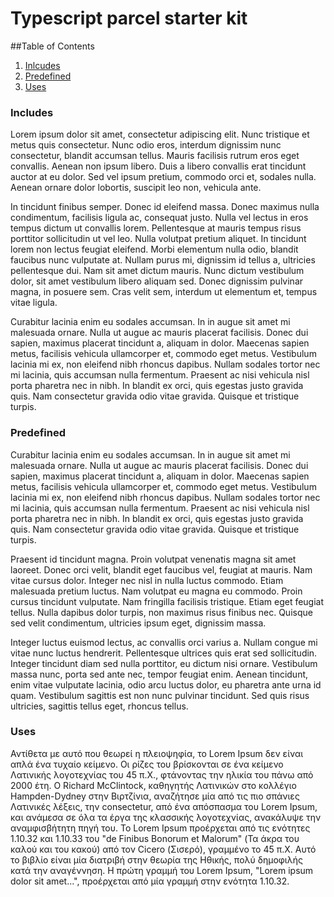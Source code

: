 # Typescript parcel starter kit

##Table of Contents
1. [Inlcudes](#includes)
2. [Predefined](#predefined)
3. [Uses](#uses)


<a href="includes" ></a>
### Includes
Lorem ipsum dolor sit amet, consectetur adipiscing elit. Nunc tristique et metus quis consectetur. Nunc odio eros, interdum dignissim nunc consectetur, blandit accumsan tellus. Mauris facilisis rutrum eros eget convallis. Aenean non ipsum libero. Duis a libero convallis erat tincidunt auctor at eu dolor. Sed vel ipsum pretium, commodo orci et, sodales nulla. Aenean ornare dolor lobortis, suscipit leo non, vehicula ante.

In tincidunt finibus semper. Donec id eleifend massa. Donec maximus nulla condimentum, facilisis ligula ac, consequat justo. Nulla vel lectus in eros tempus dictum ut convallis lorem. Pellentesque at mauris tempus risus porttitor sollicitudin ut vel leo. Nulla volutpat pretium aliquet. In tincidunt lorem non lectus feugiat eleifend. Morbi elementum nulla odio, blandit faucibus nunc vulputate at. Nullam purus mi, dignissim id tellus a, ultricies pellentesque dui. Nam sit amet dictum mauris. Nunc dictum vestibulum dolor, sit amet vestibulum libero aliquam sed. Donec dignissim pulvinar magna, in posuere sem. Cras velit sem, interdum ut elementum et, tempus vitae ligula.

Curabitur lacinia enim eu sodales accumsan. In in augue sit amet mi malesuada ornare. Nulla ut augue ac mauris placerat facilisis. Donec dui sapien, maximus placerat tincidunt a, aliquam in dolor. Maecenas sapien metus, facilisis vehicula ullamcorper et, commodo eget metus. Vestibulum lacinia mi ex, non eleifend nibh rhoncus dapibus. Nullam sodales tortor nec mi lacinia, quis accumsan nulla fermentum. Praesent ac nisi vehicula nisl porta pharetra nec in nibh. In blandit ex orci, quis egestas justo gravida quis. Nam consectetur gravida odio vitae gravida. Quisque et tristique turpis.


<a href="predefined" ></a>
### Predefined
Curabitur lacinia enim eu sodales accumsan. In in augue sit amet mi malesuada ornare. Nulla ut augue ac mauris placerat facilisis. Donec dui sapien, maximus placerat tincidunt a, aliquam in dolor. Maecenas sapien metus, facilisis vehicula ullamcorper et, commodo eget metus. Vestibulum lacinia mi ex, non eleifend nibh rhoncus dapibus. Nullam sodales tortor nec mi lacinia, quis accumsan nulla fermentum. Praesent ac nisi vehicula nisl porta pharetra nec in nibh. In blandit ex orci, quis egestas justo gravida quis. Nam consectetur gravida odio vitae gravida. Quisque et tristique turpis.

Praesent id tincidunt magna. Proin volutpat venenatis magna sit amet laoreet. Donec orci velit, blandit eget faucibus vel, feugiat at mauris. Nam vitae cursus dolor. Integer nec nisl in nulla luctus commodo. Etiam malesuada pretium luctus. Nam volutpat eu magna eu commodo. Proin cursus tincidunt vulputate. Nam fringilla facilisis tristique. Etiam eget feugiat tellus. Nulla dapibus dolor turpis, non maximus risus finibus nec. Quisque sed velit condimentum, ultricies ipsum eget, dignissim massa.

Integer luctus euismod lectus, ac convallis orci varius a. Nullam congue mi vitae nunc luctus hendrerit. Pellentesque ultrices quis erat sed sollicitudin. Integer tincidunt diam sed nulla porttitor, eu dictum nisi ornare. Vestibulum massa nunc, porta sed ante nec, tempor feugiat enim. Aenean tincidunt, enim vitae vulputate lacinia, odio arcu luctus dolor, eu pharetra ante urna id quam. Vestibulum sagittis est non nunc pulvinar tincidunt. Sed quis risus ultricies, sagittis tellus eget, rhoncus tellus.
<a href="uses" ></a>
### Uses
Αντίθετα με αυτό που θεωρεί η πλειοψηφία, το Lorem Ipsum δεν είναι απλά ένα τυχαίο κείμενο. Οι ρίζες του βρίσκονται σε ένα κείμενο Λατινικής λογοτεχνίας του 45 π.Χ., φτάνοντας την ηλικία του πάνω από 2000 έτη. Ο Richard McClintock, καθηγητής Λατινικών στο κολλέγιο Hampden-Dydney στην Βιρτζίνια, αναζήτησε μία από τις πιο σπάνιες Λατινικές λέξεις, την consectetur, από ένα απόσπασμα του Lorem Ipsum, και ανάμεσα σε όλα τα έργα της κλασσικής λογοτεχνίας, ανακάλυψε την αναμφισβήτητη πηγή του. To Lorem Ipsum προέρχεται από τις ενότητες 1.10.32 και 1.10.33 του "de Finibus Bonorum et Malorum" (Τα άκρα του καλού και του κακού) από τον Cicero (Σισερό), γραμμένο το 45 π.Χ. Αυτό το βιβλίο είναι μία διατριβή στην θεωρία της Ηθικής, πολύ δημοφιλής κατά την αναγέννηση. Η πρώτη γραμμή του Lorem Ipsum, "Lorem ipsum dolor sit amet...", προέρχεται από μία γραμμή στην ενότητα 1.10.32.

